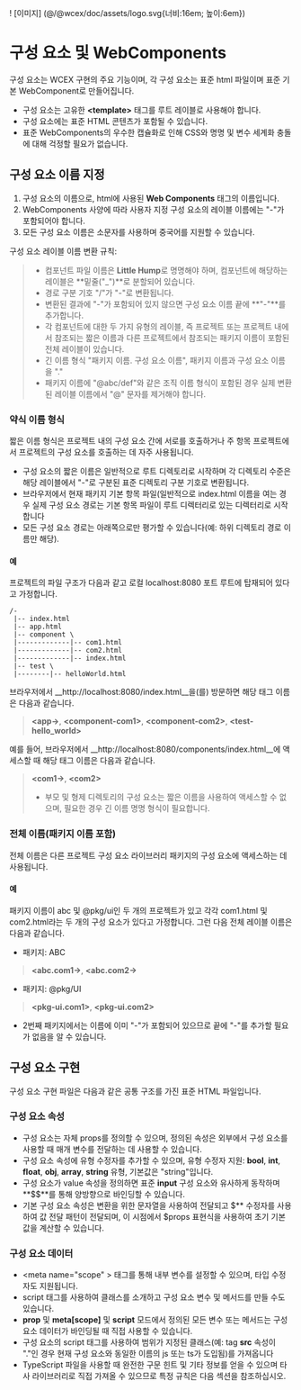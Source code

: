 <!--DESC: {icon:{name:"explore"},id:1} -->

! [이미지] (@/@wcex/doc/assets/logo.svg{너비:16em; 높이:6em})

# 구성 요소 및 WebComponents

구성 요소는 WCEX 구현의 주요 기능이며, 각 구성 요소는 표준 html 파일이며 표준 기본 WebComponent로 만들어집니다.
- 구성 요소는 고유한 **\<template\>** 태그를 루트 레이블로 사용해야 합니다.
- 구성 요소에는 표준 HTML 콘텐츠가 포함될 수 있습니다.
- 표준 WebComponents의 우수한 캡슐화로 인해 CSS와 명명 및 변수 세계화 충돌에 대해 걱정할 필요가 없습니다.

## 구성 요소 이름 지정
1. 구성 요소의 이름으로, html에 사용된 **Web Components** 태그의 이름입니다.
2. WebComponents 사양에 따라 사용자 지정 구성 요소의 레이블 이름에는 "-"가 포함되어야 합니다.
3. 모든 구성 요소 이름은 소문자를 사용하며 중국어를 지원할 수 있습니다.

구성 요소 레이블 이름 변환 규칙:
> - 컴포넌트 파일 이름은 **Little Hump**로 명명해야 하며, 컴포넌트에 해당하는 레이블은 **밑줄("_")**로 분할되어 있습니다.
> - 경로 구분 기호 "/"가 "-"로 변환됩니다.
> - 변환된 결과에 "-"가 포함되어 있지 않으면 구성 요소 이름 끝에 **"-"**를 추가합니다.
> - 각 컴포넌트에 대한 두 가지 유형의 레이블, 즉 프로젝트 또는 프로젝트 내에서 참조되는 짧은 이름과 다른 프로젝트에서 참조되는 패키지 이름이 포함된 전체 레이블이 있습니다.
> - 긴 이름 형식 "패키지 이름. 구성 요소 이름", 패키지 이름과 구성 요소 이름을 "."
> - 패키지 이름에 "@abc/def"와 같은 조직 이름 형식이 포함된 경우 실제 변환된 레이블 이름에서 "@" 문자를 제거해야 합니다.

### 약식 이름 형식
짧은 이름 형식은 프로젝트 내의 구성 요소 간에 서로를 호출하거나 주 항목 프로젝트에서 프로젝트의 구성 요소를 호출하는 데 자주 사용됩니다.
- 구성 요소의 짧은 이름은 일반적으로 루트 디렉토리로 시작하며 각 디렉토리 수준은 해당 레이블에서 "-"로 구분된 표준 디렉토리 구분 기호로 변환됩니다.
- 브라우저에서 현재 패키지 기본 항목 파일(일반적으로 index.html 이름을 여는 경우 실제 구성 요소 경로는 기본 항목 파일이 루트 디렉터리로 있는 디렉터리로 시작합니다
- 모든 구성 요소 경로는 아래쪽으로만 평가할 수 있습니다(예: 하위 디렉토리 경로 이름만 해당).

#### 예
프로젝트의 파일 구조가 다음과 같고 로컬 localhost:8080 포트 루트에 탑재되어 있다고 가정합니다.
```text
/-
 |-- index.html
 |-- app.html
 |-- component \
 |-------------|-- com1.html
 |-------------|-- com2.html
 |-------------|-- index.html
 |-- test \
 |--------|-- helloWorld.html 
```

브라우저에서 __http://localhost:8080/index.html__을(를) 방문하면 해당 태그 이름은 다음과 같습니다.

> **\<app-\>**, **\<component-com1\>**, **\<component-com2\>**, **\<test-hello_world\>**

예를 들어, 브라우저에서 __http://localhost:8080/components/index.html__에 액세스할 때 해당 태그 이름은 다음과 같습니다.

> **\<com1-\>**, **\<com2\>**
> - 부모 및 형제 디렉토리의 구성 요소는 짧은 이름을 사용하여 액세스할 수 없으며, 필요한 경우 긴 이름 명명 형식이 필요합니다.

### 전체 이름(패키지 이름 포함)
전체 이름은 다른 프로젝트 구성 요소 라이브러리 패키지의 구성 요소에 액세스하는 데 사용됩니다.

#### 예
패키지 이름이 abc 및 @pkg/ui인 두 개의 프로젝트가 있고 각각 com1.html 및 com2.html라는 두 개의 구성 요소가 있다고 가정합니다. 그런 다음 전체 레이블 이름은 다음과 같습니다.

- 패키지: ABC
> **\<abc.com1-\>**, **\<abc.com2-\>**

- 패키지: @pkg/UI
> **\<pkg-ui.com1\>**, **\<pkg-ui.com2\>**

- 2번째 패키지에서는 이름에 이미 "-"가 포함되어 있으므로 끝에 "-"를 추가할 필요가 없음을 알 수 있습니다.

## 구성 요소 구현
구성 요소 구현 파일은 다음과 같은 공통 구조를 가진 표준 HTML 파일입니다.

<div><wcex-doc.com-playground files="['component/index.html','component/app.html','component/com.html','component/com.ts']"></wcex-doc.com-playground></div>

### 구성 요소 속성
- 구성 요소는 자체 props를 정의할 수 있으며, 정의된 속성은 외부에서 구성 요소를 사용할 때 매개 변수를 전달하는 데 사용할 수 있습니다.
- 구성 요소 속성에 유형 수정자를 추가할 수 있으며, 유형 수정자 지원: **bool**, **int**, **float**, **obj**, **array**, **string** 유형, 기본값은 "string"입니다. 
- 구성 요소가 value 속성을 정의하면 표준 __input__ 구성 요소와 유사하게 동작하며 **$$**를 통해 양방향으로 바인딩할 수 있습니다.
- 기본 구성 요소 속성은 변환을 위한 문자열을 사용하여 전달되고 $** 수정자를 사용하여 값 전달 패턴이 전달되며, 이 시점에서 $props 표현식을 사용하여 초기 기본값을 계산할 수 있습니다.

### 구성 요소 데이터
- \<meta name="scope" \> 태그를 통해 내부 변수를 설정할 수 있으며, 타입 수정자도 지원됩니다.
- script 태그를 사용하여 클래스를 소개하고 구성 요소 변수 및 메서드를 만들 수도 있습니다.
- **prop** 및 **meta[scope]** 및 **script** 모드에서 정의된 모든 변수 또는 메서드는 구성 요소 데이터가 바인딩될 때 직접 사용할 수 있습니다.
- 구성 요소의 script 태그를 사용하여 범위가 지정된 클래스(예: tag **src** 속성이 "."인 경우 현재 구성 요소와 동일한 이름의 js 또는 ts가 도입됨)를 가져옵니다
- TypeScript 파일을 사용할 때 완전한 구문 힌트 및 기타 정보를 얻을 수 있으며 타사 라이브러리로 직접 가져올 수 있으므로 특정 규칙은 다음 섹션을 참조하십시오.
